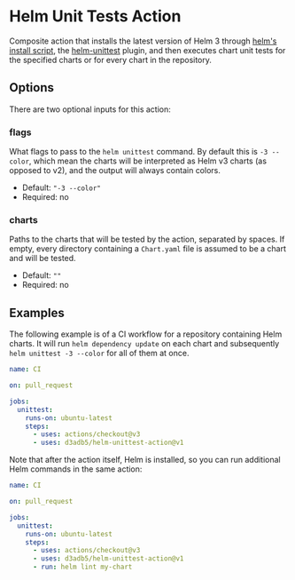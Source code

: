 # Helm Unit Tests Action

Composite action that installs the latest version of Helm 3 through [helm's
install script][helm-install], the [helm-unittest][quintush] plugin, and then
executes chart unit tests for the specified charts or for every chart in the
repository.

[helm-install]: https://github.com/helm/helm/blob/main/scripts/get-helm-3
[quintush]: https://github.com/quintush/helm-unittest

## Options

There are two optional inputs for this action:

### flags

What flags to pass to the `helm unittest` command. By default this is `-3
--color`, which mean the charts will be interpreted as Helm v3 charts (as
opposed to v2), and the output will always contain colors.

- Default: `"-3 --color"`
- Required: no

### charts

Paths to the charts that will be tested by the action, separated by spaces. If
empty, every directory containing a `Chart.yaml` file is assumed to be a chart
and will be tested.

- Default: `""`
- Required: no

## Examples

The following example is of a CI workflow for a repository containing Helm
charts. It will run `helm dependency update` on each chart and subsequently
`helm unittest -3 --color` for all of them at once.

```yaml
name: CI

on: pull_request

jobs:
  unittest:
    runs-on: ubuntu-latest
    steps:
      - uses: actions/checkout@v3
      - uses: d3adb5/helm-unittest-action@v1
```

Note that after the action itself, Helm is installed, so you can run additional
Helm commands in the same action:

```yaml
name: CI

on: pull_request

jobs:
  unittest:
    runs-on: ubuntu-latest
    steps:
      - uses: actions/checkout@v3
      - uses: d3adb5/helm-unittest-action@v1
      - run: helm lint my-chart
```
